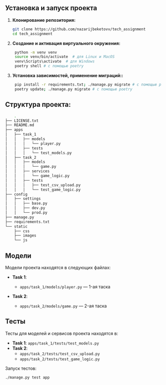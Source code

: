 ## Установка и запуск проекта

1. **Клонирование репозитория:**
    ```bash
    git clone https://github.com/nazarijbeketovv/tech_assignment
    cd tech_assignment
    ```
2. **Создание и активация виртуального окружения:**
   ```bash
    python -m venv venv
    source venv/bin/activate  # для Linux и MacOS
    venv\Scripts\activate  # для Windows
    poetry shell # с помощью poetry
    ```

3. **Установка зависимостей, применение миграций::**
   ```bash
    pip install -r requirements.txt; ./manage.py migrate # с помощью pip
    poetry update; ./manage.py migrate # с помощью poetry
    ```

## Структура проекта:
```bash
    .
├── LICENSE.txt
├── README.md
├── apps
│   ├── task_1
│   │   ├── models
│   │   │   └── player.py          
│   │   ├── tests
│   │   │   └── test_models.py      
│   ├── task_2
│   │   ├── models
│   │   │   └── game.py             
│   │   ├── services
│   │   │   └── game_logic.py     
│   │   ├── tests
│   │   │   ├── test_csv_upload.py  
│   │   │   └── test_game_logic.py  
├── config
│   ├── settings
│   │   ├── base.py                 
│   │   ├── dev.py                 
│   │   └── prod.py                 
├── manage.py
├── requirements.txt
└── static
    ├── css
    ├── images
    └── js
```

## Модели

Модели проекта находятся в следующих файлах:

- **Task 1**:
  - `apps/task_1/models/player.py` — 1-ая таска
  
- **Task 2**:
  - `apps/task_2/models/game.py` — 2-ая таска

## Тесты

Тесты для моделей и сервисов проекта находятся в:

- **Task 1**: `apps/task_1/tests/test_models.py`
- **Task 2**:
  - `apps/task_2/tests/test_csv_upload.py`
  - `apps/task_2/tests/test_game_logic.py`

Запуск тестов:

```bash
./manage.py test app
```
